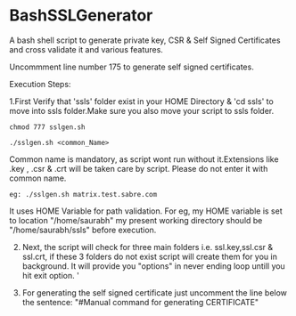 # BashSSLGenerator
A bash shell script to generate private key, CSR &amp; Self Signed Certificates and cross validate it and various features.

Uncommment line number 175 to generate self signed certificates.

Execution Steps:

1.First Verify that 'ssls' folder exist in your HOME Directory & 'cd ssls' to move into ssls folder.Make sure you also move your script to ssls folder.

	chmod 777 sslgen.sh

	./sslgen.sh <common_Name>

Common name is mandatory, as script wont run without it.Extensions like .key , .csr & .crt will be taken care by script. Please do not enter it with common name.
	
	eg: ./sslgen.sh matrix.test.sabre.com 
	
	
It uses HOME Variable for path validation. For eg, my HOME variable is set to location "/home/saurabh" my present working directory should be "/home/saurabh/ssls" before execution. 
	
2. Next, the script will check for three main folders i.e. ssl.key,ssl.csr & ssl.crt, if these 3 folders do not exist script 
   will create them  for you in background. 
   It will provide you "options" in never ending loop untill you hit exit option. '

3. For generating the self signed certificate just uncomment the line below the sentence: "#Manual command for generating CERTIFICATE"
